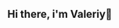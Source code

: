 ## Hi there, i'm Valeriy👋

<!--

 I'm an aspiring front-end developer with solid knowledge of HTML and CSS, and a foundational understanding of JavaScript.

 I'm currently learning by building real projects and preparing my first portfolio.

 Tech Stack:
- HTML5 / CSS3
- JavaScript (basic)
- Git / GitHub / VS Code

📈 My goal: keep growing, get hands-on experience, and start working with real tasks.

